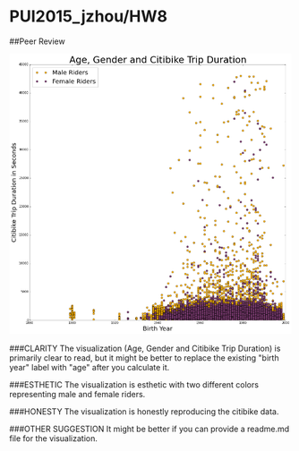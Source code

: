 # PUI2015_jzhou/HW8

##Peer Review

![Alt text](daraperl.png)

###CLARITY
The visualization (Age, Gender and Citibike Trip Duration) is primarily clear to read, but it might be better to replace the existing "birth year" label with "age" after you calculate it.

###ESTHETIC
The visualization is esthetic with two different colors representing male and female riders.

###HONESTY 
The visualization is honestly reproducing the citibike data.

###OTHER SUGGESTION
It might be better if you can provide a readme.md file for the visualization.

